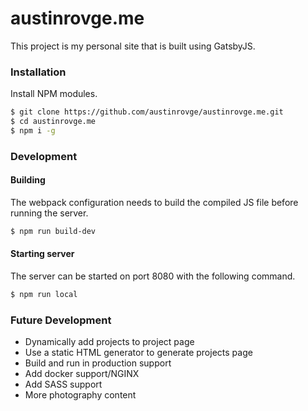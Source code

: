 # austinrovge.me
This project is my personal site that is built using GatsbyJS.

### Installation
Install NPM modules.

``` bash
$ git clone https://github.com/austinrovge/austinrovge.me.git
$ cd austinrovge.me
$ npm i -g
```

### Development
#### Building

The webpack configuration needs to build the compiled JS file before running the server.
``` bash
$ npm run build-dev
```

#### Starting server

The server can be started on port 8080 with the following command.
``` bash
$ npm run local
```

### Future Development
* Dynamically add projects to project page
* Use a static HTML generator to generate projects page
* Build and run in production support
* Add docker support/NGINX
* Add SASS support
* More photography content